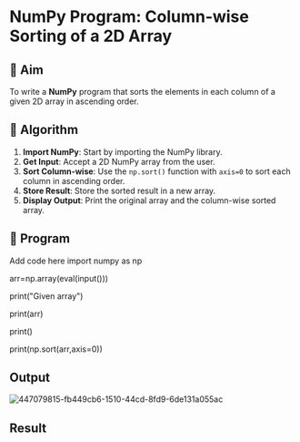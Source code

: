 # NumPy Program: Column-wise Sorting of a 2D Array

## 🎯 Aim
To write a **NumPy** program that sorts the elements in each column of a given 2D array in ascending order.

## 🧠 Algorithm

1. **Import NumPy**: Start by importing the NumPy library.
2. **Get Input**: Accept a 2D NumPy array from the user.
3. **Sort Column-wise**: Use the `np.sort()` function with `axis=0` to sort each column in ascending order.
4. **Store Result**: Store the sorted result in a new array.
5. **Display Output**: Print the original array and the column-wise sorted array.

## 🧾 Program
Add code here
import numpy as np

arr=np.array(eval(input()))

print("Given array")

print(arr)

print()

print(np.sort(arr,axis=0))

## Output


![447079815-fb449cb6-1510-44cd-8fd9-6de131a055ac](https://github.com/user-attachments/assets/9762c176-c8cb-4dd1-a170-d0f6fffcc221)



## Result
